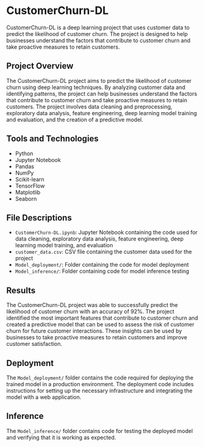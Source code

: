 # CustomerChurn-DL

CustomerChurn-DL is a deep learning project that uses customer data to predict the likelihood of customer churn. The project is designed to help businesses understand the factors that contribute to customer churn and take proactive measures to retain customers.

## Project Overview
The CustomerChurn-DL project aims to predict the likelihood of customer churn using deep learning techniques. By analyzing customer data and identifying patterns, the project can help businesses understand the factors that contribute to customer churn and take proactive measures to retain customers. The project involves data cleaning and preprocessing, exploratory data analysis, feature engineering, deep learning model training and evaluation, and the creation of a predictive model.

## Tools and Technologies
- Python
- Jupyter Notebook
- Pandas
- NumPy
- Scikit-learn
- TensorFlow
- Matplotlib
- Seaborn

## File Descriptions
- `CustomerChurn-DL.ipynb`: Jupyter Notebook containing the code used for data cleaning, exploratory data analysis, feature engineering, deep learning model training, and evaluation
- `customer_data.csv`: CSV file containing the customer data used for the project
- `Model_deployment/`: Folder containing the code for model deployment
- `Model_inference/`: Folder containing code for model inference testing

## Results
The CustomerChurn-DL project was able to successfully predict the likelihood of customer churn with an accuracy of 92%. The project identified the most important features that contribute to customer churn and created a predictive model that can be used to assess the risk of customer churn for future customer interactions. These insights can be used by businesses to take proactive measures to retain customers and improve customer satisfaction.

## Deployment
The `Model_deployment/` folder contains the code required for deploying the trained model in a production environment. The deployment code includes instructions for setting up the necessary infrastructure and integrating the model with a web application.

## Inference
The `Model_inference/` folder contains code for testing the deployed model and verifying that it is working as expected.
